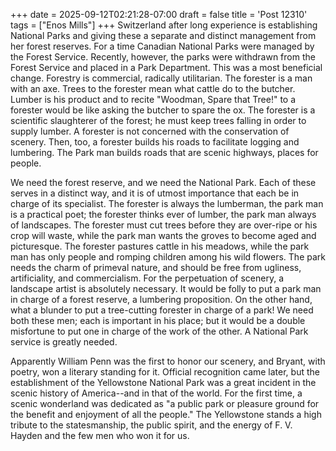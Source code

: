 +++
date = 2025-09-12T02:21:28-07:00
draft = false
title = 'Post 12310'
tags = ["Enos Mills"]
+++
Switzerland after long experience is establishing National Parks and giving these a separate and distinct management from her forest reserves. For a time Canadian National Parks were managed by the Forest Service. Recently, however, the parks were withdrawn from the Forest Service and placed in a Park Department. This was a most beneficial change. Forestry is commercial, radically utilitarian. The forester is a man with an axe. Trees to the forester mean what cattle do to the butcher. Lumber is his product and to recite "Woodman, Spare that Tree!" to a forester would be like asking the butcher to spare the ox. The forester is a scientific slaughterer of the forest; he must keep trees falling in order to supply lumber. A forester is not concerned with the conservation of scenery. Then, too, a forester builds his roads to facilitate logging and lumbering. The Park man builds roads that are scenic highways, places for people.

We need the forest reserve, and we need the National Park. Each of these serves in a distinct way, and it is of utmost importance that each be in charge of its specialist. The forester is always the lumberman, the park man is a practical poet; the forester thinks ever of lumber, the park man always of landscapes. The forester must cut trees before they are over-ripe or his crop will waste, while the park man wants the groves to become aged and picturesque. The forester pastures cattle in his meadows, while the park man has only people and romping children among his wild flowers. The park needs the charm of primeval nature, and should be free from ugliness, artificiality, and commercialism. For the perpetuation of scenery, a landscape artist is absolutely necessary. It would be folly to put a park man in charge of a forest reserve, a lumbering proposition. On the other hand, what a blunder to put a tree-cutting forester in charge of a park! We need both these men; each is important in his place; but it would be a double misfortune to put one in charge of the work of the other. A National Park service is greatly needed.

Apparently William Penn was the first to honor our scenery, and Bryant, with poetry, won a literary standing for it. Official recognition came later, but the establishment of the Yellowstone National Park was a great incident in the scenic history of America--and in that of the world. For the first time, a scenic wonderland was dedicated as "a public park or pleasure ground for the benefit and enjoyment of all the people." The Yellowstone stands a high tribute to the statesmanship, the public spirit, and the energy of F. V. Hayden and the few men who won it for us.
